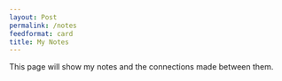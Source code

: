 ```yaml
---
layout: Post
permalink: /notes
feedformat: card
title: My Notes
---
```


This page will show my notes and the connections made between them.
